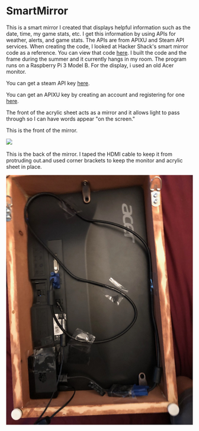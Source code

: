 # SmartMirror

This is a smart mirror I created that displays helpful information such as the date, time, my game stats, etc. I get this information by using APIs for weather, alerts, and game stats. The APIs are from APIXU and Steam API services. When creating the code, I looked at Hacker Shack's smart mirror code as a reference. You can view that code [here](https://github.com/HackerShackOfficial/Smart-Mirror). I built the code and the frame during the summer and it currently hangs in my room. The program runs on a Raspberry Pi 3 Model B. For the display, i used an old Acer monitor.

You can get a steam API key [here](https://steamcommunity.com/dev/apikey).

You can get an APIXU key by creating an account and registering for one [here](https://www.apixu.com/signup.aspx).

The front of the acrylic sheet acts as a mirror and it allows light to pass through so I can have words appear "on the screen."

This is the front of the mirror.

<img src="images/Front-of-Mirror.jpg" width="700">

This is the back of the mirror. I taped the HDMI cable to keep it from protruding out.and used corner brackets to keep the monitor and acrylic sheet in place.

<img src="images/Back-of-Mirror.jpg" width="700">
